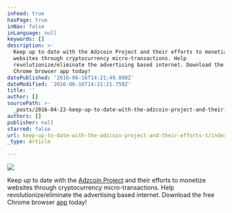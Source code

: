 ```yaml
---
inFeed: true
hasPage: true
inNav: false
inLanguage: null
keywords: []
description: >-
  Keep up to date with the Adzcoin Project and their efforts to monetize
  websites through cryptocurrency micro-transactions. Help
  revolutionize/eliminate the advertising based internet. Download the free
  Chrome browser app today!
datePublished: '2016-06-16T14:21:49.890Z'
dateModified: '2016-06-16T14:21:21.750Z'
title: ''
author: []
sourcePath: >-
  _posts/2016-04-23-keep-up-to-date-with-the-adzcoin-project-and-their-efforts-t.md
authors: []
publisher: null
starred: false
url: keep-up-to-date-with-the-adzcoin-project-and-their-efforts-t/index.html
_type: Article

---
```

![](https://the-grid-user-content.s3-us-west-2.amazonaws.com/be01b0f7-43d6-4065-a0e9-787c97995881.jpg)

Keep up to date with the [Adzcoin Project][0] and their efforts to monetize websites through cryptocurrency micro-transactions. Help revolutionize/eliminate the advertising based internet. Download the free Chrome browser [app][1] today!

[0]: http://adzcoindesk.com/will-adzcoin-monetization-replace-the-ad-supported-web-soon/
[1]: https://chrome.google.com/webstore/detail/adzcoin-savers/klbfpaaimakohenmbjjpalbchocckpfg?hl=en